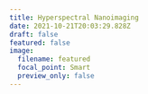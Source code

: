 ```yaml
---
title: Hyperspectral Nanoimaging
date: 2021-10-21T20:03:29.828Z
draft: false
featured: false
image:
  filename: featured
  focal_point: Smart
  preview_only: false
---
```

